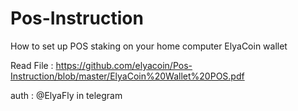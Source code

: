 # Pos-Instruction
How to set up POS staking on your home computer ElyaCoin wallet

Read File : https://github.com/elyacoin/Pos-Instruction/blob/master/ElyaCoin%20Wallet%20POS.pdf

auth : @ElyaFly in telegram
